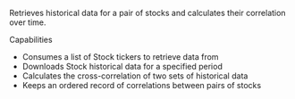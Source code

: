 Retrieves historical data for a pair of stocks and calculates their correlation over time.

Capabilities

- Consumes a list of Stock tickers to retrieve data from
- Downloads Stock historical data for a specified period
- Calculates the cross-correlation of two sets of historical data
- Keeps an ordered record of correlations between pairs of stocks
